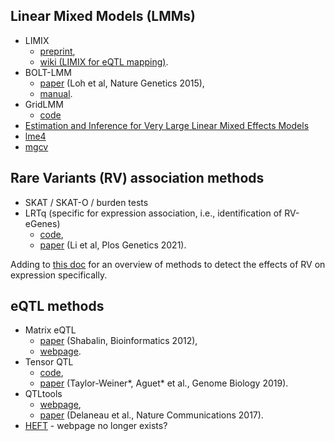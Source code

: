 ## Linear Mixed Models (LMMs)

* LIMIX
  * [preprint](https://www.biorxiv.org/content/10.1101/003905v2),
  * [wiki (LIMIX for eQTL mapping)](https://github.com/single-cell-genetics/limix_qtl/wiki).
* BOLT-LMM
  * [paper](https://www.nature.com/articles/ng.3190) (Loh et al, Nature Genetics 2015),
  * [manual](https://alkesgroup.broadinstitute.org/BOLT-LMM/BOLT-LMM_manual.html).
* GridLMM
  * [code](https://github.com/deruncie/GridLMM)
* [Estimation and Inference for Very Large Linear Mixed Effects Models](https://arxiv.org/pdf/1610.08088.pdf)
* [lme4](https://github.com/lme4/lme4)
* [mgcv](https://www.maths.ed.ac.uk/~swood34/mgcv/#:~:text=mgcv%20is%20an%20R%20package,splines%20with%20automatic%20smoothness%20estimation.)


## Rare Variants (RV) association methods

* SKAT / SKAT-O / burden tests
* LRTq (specific for expression association, i.e., identification of RV-eGenes)
  * [code](https://github.com/avallonking/LRTq),
  * [paper](https://journals.plos.org/plosgenetics/article?id=10.1371/journal.pgen.1009596) (Li et al, Plos Genetics 2021).

Adding to [this doc](https://docs.google.com/document/d/1zWrtY_1xe0Ye63ukfwb940g1mLwsvRDe-LgHkDyOzvs/edit) for an overview of methods to detect the effects of RV on expression specifically.

## eQTL methods

* Matrix eQTL
  * [paper](https://academic.oup.com/bioinformatics/article/28/10/1353/213326) (Shabalin, Bioinformatics 2012),
  * [webpage](http://www.bios.unc.edu/research/genomic_software/Matrix_eQTL/).
* Tensor QTL
  * [code](https://github.com/broadinstitute/tensorqtl),
  * [paper](https://genomebiology.biomedcentral.com/articles/10.1186/s13059-019-1836-7) (Taylor-Weiner*, Aguet* et al., Genome Biology 2019).
* QTLtools
  * [webpage](https://qtltools.github.io/qtltools/),
  * [paper](https://www.nature.com/articles/ncomms15452) (Delaneau et al., Nature Communications 2017).
* [HEFT](https://academic.oup.com/bioinformatics/article/30/3/369/228688) - webpage no longer exists?
